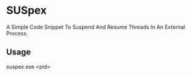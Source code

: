 # SUSpex
A Simple Code Snippet To Suspend And Resume Threads In An External Process.

## Usage
suspex.exe \<pid\>
